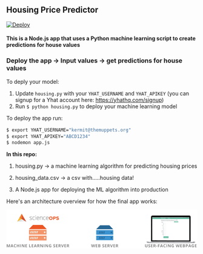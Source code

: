 ## Housing Price Predictor

[![Deploy](https://www.herokucdn.com/deploy/button.png)](https://heroku.com/deploy)

#### This is a Node.js app that uses a Python machine learning script to create predictions for house values

### Deploy the app -> Input values -> get predictions for house values

To deply your model:

1. Update `housing.py` with your `YHAT_USERNAME` and `YHAT_APIKEY` (you can signup for a Yhat account here: https://yhathq.com/signup)
2. Run `$ python housing.py` to deploy your machine learning model

To deploy the app run:

```bash
$ export YHAT_USERNAME="kermit@themuppets.org"
$ export YHAT_APIKEY="ABCD1234"
$ nodemon app.js
```

**In this repo:**

1. housing.py -> a machine learning algorithm for predicting housing prices

2. housing_data.csv -> a csv with.....housing data!

3. A Node.js app for deploying the ML algorithm into production

Here's an architecture overview for how the final app works:

![setup](/public/img/setup.png)
